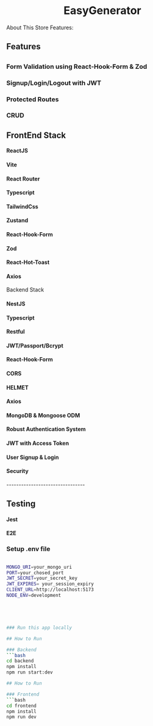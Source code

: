 <h1 align="center">EasyGenerator </h1>

About This Store Features:

<h2>Features<h2>
 <h3>Form Validation using React-Hook-Form & Zod</h3>
 <h3>Signup/Login/Logout with JWT</h3>
 <h3>Protected Routes</h3>
 <h3>CRUD</h3>


<h2>FrontEnd Stack</h2>
    <h4> ReactJS </h4>
    <h4> Vite</h4>
    <h4> React Router</h4>
    <h4> Typescript </h4>
    <h4> TailwindCss </h4>
    <h4> Zustand </h4>
    <h4> React-Hook-Form </h4>
    <h4> Zod </h4>
    <h4> React-Hot-Toast </h4>
    <h4> Axios </h4
------------------------------
<h2>Backend Stack</h2>
   <h4> NestJS </h4>
   <h4> Typescript </h4>
   <h4> Restful </h4>
   <h4> JWT/Passport/Bcrypt </h4>
   <h4> React-Hook-Form </h4>
   <h4> CORS </h4>
   <h4> HELMET </h4>
   <h4> Axios </h4>
   <h4>MongoDB & Mongoose ODM</h4> 
   <h4>Robust Authentication System</h4>
   <h4>JWT with Access Token</h4>
   <h4>User Signup & Login</h4> 
   <h4>Security</h4>
--------------------------------
<h2>Testing</h2>
  <h4> Jest </h4>
  <h4> E2E </h4>


### Setup .env file

```bash

MONGO_URI=your_mongo_uri
PORT=your_chosed_port
JWT_SECRET=your_secret_key
JWT_EXPIRES= your_session_expiry
CLIENT_URL=http://localhost:5173
NODE_ENV=development





### Run this app locally

## How to Run

### Backend
```bash
cd backend
npm install
npm run start:dev

## How to Run

### Frontend
```bash
cd frontend
npm install
npm run dev
```
